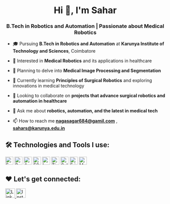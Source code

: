 <h1 align="center">Hi 👋, I'm Sahar</h1>
<h3 align="center">B.Tech in Robotics and Automation | Passionate about Medical Robotics</h3>

- 🎓 Pursuing **B.Tech in Robotics and Automation** at **Karunya Institute of Technology and Sciences**, Coimbatore

- 🤖 Interested in **Medical Robotics** and its applications in healthcare

- 🧠 Planning to delve into **Medical Image Processing and Segmentation**

- 🌱 Currently learning **Principles of Surgical Robotics** and exploring innovations in medical technology

- 👯 Looking to collaborate on **projects that advance surgical robotics and automation in healthcare**

- 💬 Ask me about **robotics, automation, and the latest in medical tech**

- 📫 How to reach me **nagasagar684@gamil.com** , **sahars@karunya.edu.in**
  
## 🛠️ Technologies and Tools I use:

<p>
<img alt="Fusion 360" src="https://img.shields.io/badge/Fusion%20360-ED1C24?style=for-the-badge&logo=autodesk&logoColor=white" height="25px"/>
<img alt="Python" src="https://img.shields.io/badge/Python-14354C?style=for-the-badge&logo=python&logoColor=white" height="25px"/>
<img alt="Arduino" src="https://img.shields.io/badge/Arduino-00979D?style=for-the-badge&logo=arduino&logoColor=white" height="25px"/>
<img alt="ESP32" src="https://img.shields.io/badge/ESP32-003B49?style=for-the-badge&logo=espressif&logoColor=white" height="25px"/>
<img alt="LabVIEW" src="https://img.shields.io/badge/LabVIEW-FFDB00?style=for-the-badge&logo=ni&logoColor=black" height="25px"/>
<img alt="Tinkercad" src="https://img.shields.io/badge/Tinkercad-FF6F00?style=for-the-badge&logo=autodesk&logoColor=white" height="25px"/>
<img alt="SolidWorks" src="https://img.shields.io/badge/SolidWorks-BA0C2F?style=for-the-badge&logo=dassaultsystemes&logoColor=white" height="25px"/>
<img alt="Fritzing" src="https://img.shields.io/badge/Fritzing-CC342D?style=for-the-badge&logo=fritzing&logoColor=white" height="25px"/>
<img alt="MATLAB" src="https://img.shields.io/badge/MATLAB-0076A8?style=for-the-badge&logo=MathWorks&logoColor=white" height="25px"/>

## ❤️ Let's get connected:

<p><a href="https://www.linkedin.com/in/sahar-s-bb8baa286?utm_source=share&utm_campaign=share_via&utm_content=profile&utm_medium=android_app/" target="_blank"><img alt="LinkedIn" src="https://img.shields.io/badge/linkedin-%230077B5.svg?&style=for-the-badge&logo=linkedin&logoColor=white"  height="30px"/>
</a><a href="https://www.instagram.com/sahar_s.675?igsh=cTAxaDF4bTkwaWhu" target="_blank"><img alt="Instagram" src="https://img.shields.io/badge/Instagram-E4405F?style=for-the-badge&logo=instagram&logoColor=white"  height="30px"/></a>
</p>
